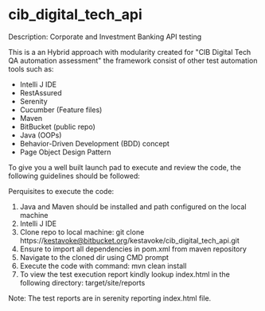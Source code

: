 # cib_digital_tech_api

Description: Corporate and Investment Banking API testing

This is a an Hybrid approach with modularity created for "CIB Digital Tech QA automation assessment" the framework consist of other test automation tools such as:
 - Intelli J IDE
 - RestAssured
 - Serenity
 - Cucumber (Feature files)
 - Maven
 - BitBucket (public repo)
 - Java (OOPs)
 - Behavior-Driven Development (BDD) concept
 - Page Object Design Pattern

To give you a well built launch pad to execute and review the code, the following guidelines should be followed:

Perquisites to execute the code:
1. Java and Maven should be installed and path configured on the local machine
2. Intelli J IDE
3. Clone repo to local machine: git clone https://kestavoke@bitbucket.org/kestavoke/cib_digital_tech_api.git
4. Ensure to import all dependencies in pom.xml from maven repository
5. Navigate to the cloned dir using CMD prompt
6. Execute the code with command: mvn clean install
7. To view the test execution report kindly lookup index.html in the following directory: target/site/reports

Note: The test reports are in serenity reporting index.html file.